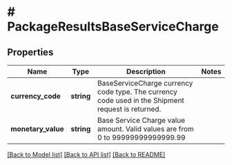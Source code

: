 # # PackageResultsBaseServiceCharge

## Properties

Name | Type | Description | Notes
------------ | ------------- | ------------- | -------------
**currency_code** | **string** | BaseServiceCharge currency code type. The currency code used in the Shipment request is returned. |
**monetary_value** | **string** | Base Service Charge value amount.  Valid values are from 0 to 99999999999999.99 |

[[Back to Model list]](../../README.md#models) [[Back to API list]](../../README.md#endpoints) [[Back to README]](../../README.md)
